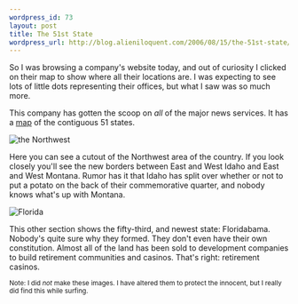```yaml
--- 
wordpress_id: 73
layout: post
title: The 51st State
wordpress_url: http://blog.alieniloquent.com/2006/08/15/the-51st-state/
---
```

So I was browsing a company's website today, and out of curiosity I clicked on their map to show where all their locations are.  I was expecting to see lots of little dots representing their offices, but what I saw was so much more.

This company has gotten the scoop on <em>all</em> of the major news services.  It has a <a href="http://www.alieniloquent.com/images/lower51.gif">map</a> of the contiguous 51 states.

<img alt="the Northwest" src="http://www.alieniloquent.com/images/northwest.gif" />

Here you can see a cutout of the Northwest area of the country.  If you look closely you'll see the new borders between East and West Idaho and East and West Montana.  Rumor has it that Idaho has split over whether or not to put a potato on the back of their commemorative quarter, and nobody knows what's up with Montana.

<img alt="Florida" src="http://www.alieniloquent.com/images/floridabama.gif" />

This other section shows the fifty-third, and newest state: Floridabama.  Nobody's quite sure why they formed.  They don't even have their own constitution.  Almost all of the land has been sold to development companies to build retirement communities and casinos.  That's right: retirement casinos.

<small>Note: I did <em>not</em> make these images.  I have altered them to protect the innocent, but I really did find this while surfing.</small>
